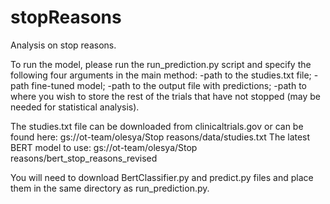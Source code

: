 # stopReasons
Analysis on stop reasons. 

To run the model, please run the run_prediction.py script and specify the following four arguments in the main method:
-path to the studies.txt file;
-path fine-tuned model; 
-path to the output file with predictions;
-path to where you wish to store the rest of the trials that have not stopped (may be needed for statistical analysis).

The studies.txt file can be downloaded from clinicaltrials.gov or can be found here: gs://ot-team/olesya/Stop reasons/data/studies.txt
The latest BERT model to use: gs://ot-team/olesya/Stop reasons/bert_stop_reasons_revised


You will need to download BertClassifier.py and predict.py files and place them in the same directory as run_prediction.py.


